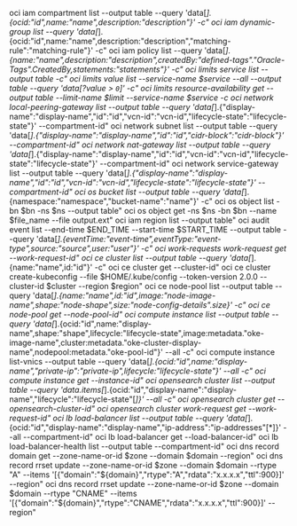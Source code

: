 oci iam compartment list --output table --query 'data[*].{ocid:"id",name:"name",description:"description"}' -c"
oci iam dynamic-group list --query 'data[*].{ocid:"id",name:"name",description:"description","matching-rule":"matching-rule"}' -c"
oci iam policy list --query 'data[*].{name:"name",description:"description",createdBy:"defined-tags"."Oracle-Tags".CreatedBy,statements:"statements"}' -c"
oci limits service list --output table -c"
oci limits value list --service-name $service --all --output table --query 'data[?value > `0`]' -c"
oci limits resource-availability get --output table --limit-name $limit --service-name $service -c
oci network local-peering-gateway list --output table --query 'data[*].{"display-name":"display-name","id":"id","vcn-id":"vcn-id","lifecycle-state":"lifecycle-state"}'  --compartment-id"
oci network subnet list --output table --query 'data[*].{"display-name":"display-name","id":"id","cidr-block":"cidr-block"}' --compartment-id"
oci network nat-gateway list --output table --query 'data[*].{"display-name":"display-name","id":"id","vcn-id":"vcn-id","lifecycle-state":"lifecycle-state"}'  --compartment-id"
oci network service-gateway list --output table --query 'data[*].{"display-name":"display-name","id":"id","vcn-id":"vcn-id","lifecycle-state":"lifecycle-state"}'  --compartment-id"
oci os bucket list --output table --query 'data[*].{namespace:"namespace","bucket-name":"name"}' -c"
oci os object list -bn $bn -ns $ns --output table"
oci os object get -ns $ns -bn $bn --name $file_name --file output.ext"
oci iam region list --output table"
oci audit event list --end-time $END_TIME --start-time $START_TIME --output table --query 'data[*].{eventTime:"event-time",eventType:"event-type",source:"source",user:"user"}' -c"
oci work-requests work-request get --work-request-id"
oci ce cluster list --output table --query 'data[*].{name:"name",id:"id"}' -c"
oci ce cluster get --cluster-id"
oci ce cluster create-kubeconfig --file $HOME/.kube/config --token-version 2.0.0 --cluster-id $cluster --region $region"
oci ce node-pool list --output table --query 'data[*].{name:"name",id:"id",image:"node-image-name",shape:"node-shape",size:"node-config-details".size}' -c"
oci ce node-pool get --node-pool-id"
oci compute instance list --output table --query 'data[*].{ocid:"id",name:"display-name",shape:"shape",lifecycle:"lifecycle-state",image:metadata."oke-image-name",cluster:metadata."oke-cluster-display-name",nodepool:metadata."oke-pool-id"}' --all -c"
oci compute instance list-vnics --output table --query 'data[*].{ocid:"id",name:"display-name","private-ip":"private-ip",lifecycle:"lifecycle-state"}' --all -c"
oci compute instance get --instance-id"
oci opensearch cluster list --output table --query 'data.items[*].{ocid:"id","display-name":"display-name","lifecycle":"lifecycle-state"[*]}' --all -c"
oci opensearch cluster get --opensearch-cluster-id"
oci opensearch cluster work-request get --work-request-id"
oci lb load-balancer list --output table --query 'data[*].{ocid:"id","display-name":"display-name","ip-address":"ip-addresses"[*]}' --all --compartment-id"
oci lb load-balancer get --load-balancer-id"
oci lb load-balancer-health list --output table --compartment-id"
oci dns record domain get --zone-name-or-id $zone --domain $domain --region"
oci dns record rrset update --zone-name-or-id $zone --domain $domain --rtype "A" --items '[{"domain":"${domain}","rtype":"A","rdata":"x.x.x.x","ttl":900}]' --region"
oci dns record rrset update --zone-name-or-id $zone --domain $domain --rtype "CNAME" --items '[{"domain":"${domain}","rtype":"CNAME","rdata":"x.x.x.x","ttl":900}]' --region"
